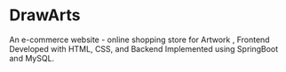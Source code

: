 # DrawArts
An e-commerce website - online shopping store for Artwork ,  Frontend Developed with HTML, CSS, and Backend Implemented using SpringBoot and MySQL.
